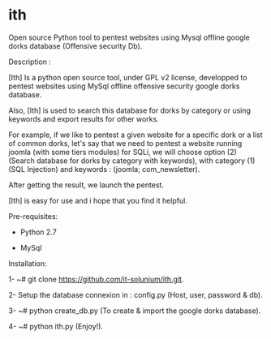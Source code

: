ith
===

Open source Python tool to pentest websites using Mysql offline google dorks database (Offensive security Db).

Description :

[Ith] Is a python open source tool, under GPL v2 license, developped to pentest websites using MySql offline offensive security google dorks database.

Also, [Ith] is used to search this database for dorks by category or using keywords and export results for other works.

For example, if we like to pentest a given website for a specific dork or a list of common dorks, let's say that we need to pentest a website running joomla (with some tiers modules) for SQLi, we will choose option (2) (Search database for dorks by category with keywords), with category (1) (SQL Injection) and keywords : (joomla; com_newsletter).

After getting the result, we launch the pentest.

[Ith] is easy for use and i hope that you find it helpful.

Pre-requisites:

* Python 2.7

* MySql

Installation:

 1- ~# git clone https://github.com/it-solunium/ith.git.
 
 2- Setup the database connexion in : config.py (Host, user, password & db).
 
 3- ~# python create_db.py (To create & import the google dorks database).
 
 4- ~# python ith.py (Enjoy!).

